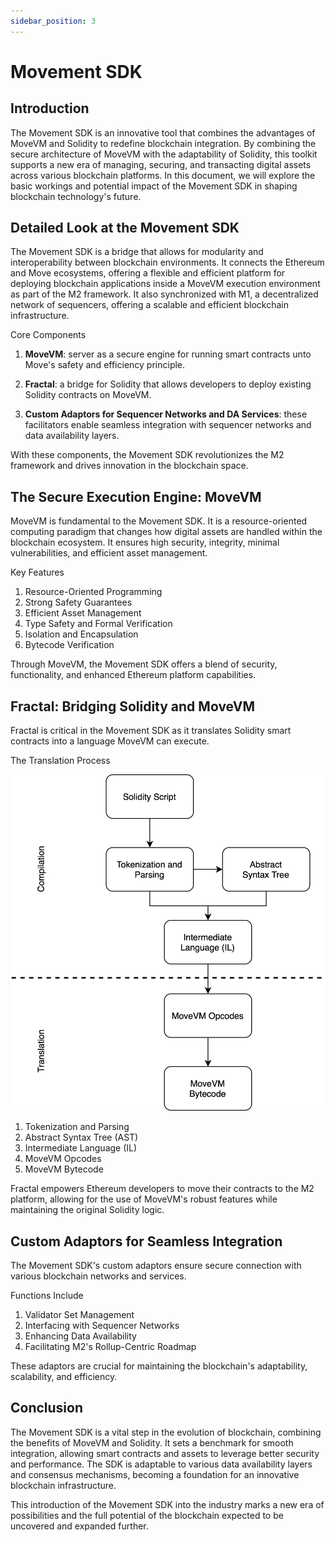 ```yaml
---
sidebar_position: 3
---
```


# Movement SDK

## Introduction

The Movement SDK is an innovative tool that combines the advantages of MoveVM and Solidity to redefine blockchain integration. By combining the secure architecture of MoveVM with the adaptability of Solidity, this toolkit supports a new era of managing, securing, and transacting digital assets across various blockchain platforms. In this document, we will explore the basic workings and potential impact of the Movement SDK in shaping blockchain technology's future.

## Detailed Look at the Movement SDK

The Movement SDK is a bridge that allows for modularity and interoperability between blockchain environments. It connects the Ethereum and Move ecosystems, offering a flexible and efficient platform for deploying blockchain applications inside a MoveVM execution environment as part of the M2 framework. It also synchronized with M1, a decentralized network of sequencers, offering a scalable and efficient blockchain infrastructure.

Core Components

1. **MoveVM**: server as a secure engine for running smart contracts unto Move's safety and efficiency principle.

2. **Fractal**: a bridge for Solidity that allows developers to deploy existing Solidity contracts on MoveVM.

3. **Custom Adaptors for Sequencer Networks and DA Services**: these facilitators enable seamless integration with sequencer networks and data availability layers.

With these components, the Movement SDK revolutionizes the M2 framework and drives innovation in the blockchain space.

## The Secure Execution Engine: MoveVM

MoveVM is fundamental to the Movement SDK. It is a resource-oriented computing paradigm that changes how digital assets are handled within the blockchain ecosystem. It ensures high security, integrity, minimal vulnerabilities, and efficient asset management.

Key Features

1. Resource-Oriented Programming
2. Strong Safety Guarantees
3. Efficient Asset Management
4. Type Safety and Formal Verification
5. Isolation and Encapsulation
6. Bytecode Verification

Through MoveVM, the Movement SDK offers a blend of security, functionality, and enhanced Ethereum platform capabilities.

## Fractal: Bridging Solidity and MoveVM

Fractal is critical in the Movement SDK as it translates Solidity smart contracts into a language MoveVM can execute.

The Translation Process

![translation process](../techpedia/imgs/translation.webp)

1. Tokenization and Parsing
2. Abstract Syntax Tree (AST)
3. Intermediate Language (IL)
4. MoveVM Opcodes
5. MoveVM Bytecode

Fractal empowers Ethereum developers to move their contracts to the M2 platform, allowing for the use of MoveVM's robust features while maintaining the original Solidity logic.

## Custom Adaptors for Seamless Integration

The Movement SDK's custom adaptors ensure secure connection with various blockchain networks and services.

Functions Include

1. Validator Set Management
2. Interfacing with Sequencer Networks
3. Enhancing Data Availability
4. Facilitating M2's Rollup-Centric Roadmap

These adaptors are crucial for maintaining the blockchain's adaptability, scalability, and efficiency.

## Conclusion

The Movement SDK is a vital step in the evolution of blockchain, combining the benefits of MoveVM and Solidity. It sets a benchmark for smooth integration, allowing smart contracts and assets to leverage better security and performance. The SDK is adaptable to various data availability layers and consensus mechanisms, becoming a foundation for an innovative blockchain infrastructure.

This introduction of the Movement SDK into the industry marks a new era of possibilities and the full potential of the blockchain expected to be uncovered and expanded further.